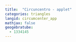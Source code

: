 ```yaml
---
title:  "Circuncentro - applet"
categories: triangles
langid: circumcenter_app
mathjax: false
geogebratube:
  - 1334145
---
```


<div style="height: 600px;" id="applet_container1334145"></div>

